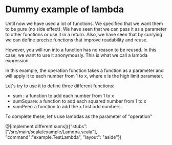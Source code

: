 # Dummy example of lambda

Until now we have used a lot of functions.
We specified that we want them to be pure (no side effect).
We have seen that we can pass it as a parameter to other functions or use it in a return.
Also, we have seen that by currying we can define precise functions that improve readability and reuse.

However, you will run into a function has no reason to be reused.
In this case, we want to use it anonymously. This is what we call a lambda expression.

In this example, the operation function takes a function as a parameter and will apply it to each number from 1 to x, where x is the high limit parameter.

Let's try to use it to define three different functions: 
* sum : a function to add each number from 1 to x
* sumSquare: a function to add each squared number from 1 to x
* sumPeer: a function to add the x first odd numbers

To complete these, let's use lambdas as the parameter of "operation"

@[Implement different sums]({"stubs":["/src/main/scala/example/Lamdba.scala"], "command":"example.TestLambda", "layout": "aside"})
